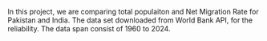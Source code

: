 In this project, we are comparing total populaiton and Net Migration Rate for Pakistan and India.
The data set downloaded from World Bank API, for the reliability. 
The data span consist of 1960 to 2024.
